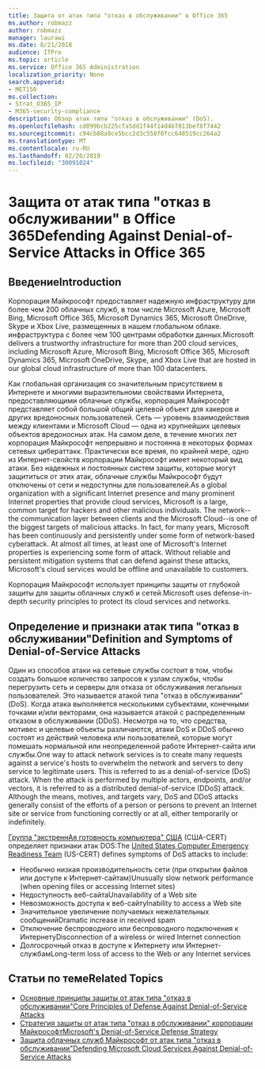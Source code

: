 ```yaml
---
title: Защита от атак типа "отказ в обслуживании" в Office 365
ms.author: robmazz
author: robmazz
manager: laurawi
ms.date: 8/21/2018
audience: ITPro
ms.topic: article
ms.service: Office 365 Administration
localization_priority: None
search.appverid:
- MET150
ms.collection:
- Strat_O365_IP
- M365-security-compliance
description: Обзор атак типа "отказ в обслуживании" (DoS).
ms.openlocfilehash: cd099bcb225cfa5dd1f44f14d4b7813bef8f7442
ms.sourcegitcommit: c94cb88a9ce5bcc2d3c558f0fcc648519cc264a2
ms.translationtype: MT
ms.contentlocale: ru-RU
ms.lasthandoff: 02/20/2019
ms.locfileid: "30091024"
---
```

# <a name="defending-against-denial-of-service-attacks-in-office-365"></a><span data-ttu-id="64422-103">Защита от атак типа "отказ в обслуживании" в Office 365</span><span class="sxs-lookup"><span data-stu-id="64422-103">Defending Against Denial-of-Service Attacks in Office 365</span></span>

## <a name="introduction"></a><span data-ttu-id="64422-104">Введение</span><span class="sxs-lookup"><span data-stu-id="64422-104">Introduction</span></span>
<span data-ttu-id="64422-105">Корпорация Майкрософт предоставляет надежную инфраструктуру для более чем 200 облачных служб, в том числе Microsoft Azure, Microsoft Bing, Microsoft Office 365, Microsoft Dynamics 365, Microsoft OneDrive, Skype и Xbox Live, размещенных в нашем глобальном облаке. инфраструктура с более чем 100 центрами обработки данных.</span><span class="sxs-lookup"><span data-stu-id="64422-105">Microsoft delivers a trustworthy infrastructure for more than 200 cloud services, including Microsoft Azure, Microsoft Bing, Microsoft Office 365, Microsoft Dynamics 365, Microsoft OneDrive, Skype, and Xbox Live that are hosted in our global cloud infrastructure of more than 100 datacenters.</span></span>

<span data-ttu-id="64422-p101">Как глобальная организация со значительным присутствием в Интернете и многими выразительноми свойствами Интернета, предоставляющими облачные службы, корпорация Майкрософт представляет собой большой общий целевой объект для хакеров и других вредоносных пользователей. Сеть — уровень взаимодействия между клиентами и Microsoft Cloud — одна из крупнейших целевых объектов вредоносных атак. На самом деле, в течение многих лет корпорация Майкрософт непрерывно и постоянна в некоторых формах сетевых цибераттакк. Практически все время, по крайней мере, одно из Интернет-свойств корпорации Майкрософт имеет некоторый вид атаки. Без надежных и постоянных систем защиты, которые могут защититься от этих атак, облачные службы Майкрософт будут отключены от сети и недоступны для пользователей.</span><span class="sxs-lookup"><span data-stu-id="64422-p101">As a global organization with a significant Internet presence and many prominent Internet properties that provide cloud services, Microsoft is a large, common target for hackers and other malicious individuals. The network--the communication layer between clients and the Microsoft Cloud--is one of the biggest targets of malicious attacks. In fact, for many years, Microsoft has been continuously and persistently under some form of network-based cyberattack. At almost all times, at least one of Microsoft's Internet properties is experiencing some form of attack. Without reliable and persistent mitigation systems that can defend against these attacks, Microsoft's cloud services would be offline and unavailable to customers.</span></span>

<span data-ttu-id="64422-111">Корпорация Майкрософт использует принципы защиты от глубокой защиты для защиты облачных служб и сетей.</span><span class="sxs-lookup"><span data-stu-id="64422-111">Microsoft uses defense-in-depth security principles to protect its cloud services and networks.</span></span> 

## <a name="definition-and-symptoms-of-denial-of-service-attacks"></a><span data-ttu-id="64422-112">Определение и признаки атак типа "отказ в обслуживании"</span><span class="sxs-lookup"><span data-stu-id="64422-112">Definition and Symptoms of Denial-of-Service Attacks</span></span>
<span data-ttu-id="64422-p102">Один из способов атаки на сетевые службы состоит в том, чтобы создать большое количество запросов к узлам службы, чтобы перегрузить сеть и серверы для отказа от обслуживания легальных пользователей. Это называется атакой типа "отказ в обслуживании" (DoS). Когда атака выполняется несколькими субъектами, конечными точками и/или векторами, она называется атакой с распределенным отказом в обслуживании (DDoS). Несмотря на то, что средства, мотивес и целевые объекты различаются, атаки DoS и DDoS обычно состоят из действий человека или пользователей, которые могут помешать нормальной или неопределенной работе Интернет-сайта или службы.</span><span class="sxs-lookup"><span data-stu-id="64422-p102">One way to attack network services is to create many requests against a service's hosts to overwhelm the network and servers to deny service to legitimate users. This is referred to as a denial-of-service (DoS) attack. When the attack is performed by multiple actors, endpoints, and/or vectors, it is referred to as a distributed denial-of-service (DDoS) attack. Although the means, motives, and targets vary, DoS and DDoS attacks generally consist of the efforts of a person or persons to prevent an Internet site or service from functioning correctly or at all, either temporarily or indefinitely.</span></span>

<span data-ttu-id="64422-117">[Группа "экстреннАя готовность компьютера" США](https://www.us-cert.gov/) (США-CERT) определяет признаки атак DOS:</span><span class="sxs-lookup"><span data-stu-id="64422-117">The [United States Computer Emergency Readiness Team](https://www.us-cert.gov/) (US-CERT) defines symptoms of DoS attacks to include:</span></span>
- <span data-ttu-id="64422-118">Необычно низкая производительность сети (при открытии файлов или доступе к Интернет-сайтам)</span><span class="sxs-lookup"><span data-stu-id="64422-118">Unusually slow network performance (when opening files or accessing Internet sites)</span></span>
- <span data-ttu-id="64422-119">Недоступность веб-сайта</span><span class="sxs-lookup"><span data-stu-id="64422-119">Unavailability of a Web site</span></span>
- <span data-ttu-id="64422-120">Невозможность доступа к веб-сайту</span><span class="sxs-lookup"><span data-stu-id="64422-120">Inability to access a Web site</span></span>
- <span data-ttu-id="64422-121">Значительное увеличение получаемых нежелательных сообщений</span><span class="sxs-lookup"><span data-stu-id="64422-121">Dramatic increase in received spam</span></span>
- <span data-ttu-id="64422-122">Отключение беспроводного или беспроводного подключения к Интернету</span><span class="sxs-lookup"><span data-stu-id="64422-122">Disconnection of a wireless or wired Internet connection</span></span>
- <span data-ttu-id="64422-123">Долгосрочный отказ в доступе к Интернету или Интернет-службам</span><span class="sxs-lookup"><span data-stu-id="64422-123">Long-term loss of access to the Web or any Internet services</span></span>

## <a name="related-topics"></a><span data-ttu-id="64422-124">Статьи по теме</span><span class="sxs-lookup"><span data-stu-id="64422-124">Related Topics</span></span>
- [<span data-ttu-id="64422-125">Основные принципы защиты от атак типа "отказ в обслуживании"</span><span class="sxs-lookup"><span data-stu-id="64422-125">Core Principles of Defense Against Denial-of-Service Attacks</span></span>](office-365-core-principles-of-defense-against-dos-attacks.md)
- [<span data-ttu-id="64422-126">Стратегия защиты от атак типа "отказ в обслуживании" корпорации Майкрософт</span><span class="sxs-lookup"><span data-stu-id="64422-126">Microsoft's Denial-of-Service Defense Strategy</span></span>](office-365-microsoft-dos-defense-strategy.md)
- [<span data-ttu-id="64422-127">Защита облачных служб Майкрософт от атак типа "отказ в обслуживании"</span><span class="sxs-lookup"><span data-stu-id="64422-127">Defending Microsoft Cloud Services Against Denial-of-Service Attacks</span></span>](office-365-defending-cloud-services-against-dos-attacks.md)
